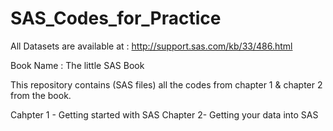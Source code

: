 # SAS_Codes_for_Practice

All Datasets are available at : http://support.sas.com/kb/33/486.html

Book Name : The little SAS Book

This repository contains (SAS files) all the codes from chapter 1 & chapter 2 from the book.

Cahpter 1 - Getting started with SAS
Chapter 2- Getting your data into SAS
